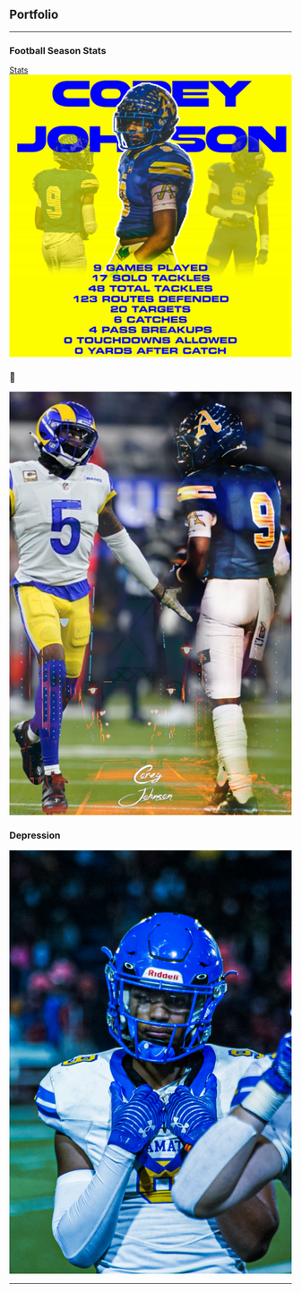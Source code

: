 ## Portfolio

---

### Football Season Stats 

[Stats](/sample_page)
<img src="images/season-stats.png?raw=true"/>

### 🗿

<img src="images/doublesomethingiforgotthename.png?raw=true"/>

### Depression

<img src="images/photo oct 29, 8 25 39 pm.JPG?raw=true"/>

---
